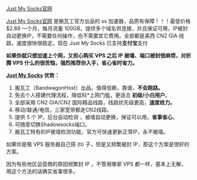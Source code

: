 [Just My Socks官网](https://justmysocks.net/members/aff.php?aff=4355)

[Just My Socks官网](https://justmysocks.net/members/aff.php?aff=4355) 是搬瓦工官方出品的 ss 加速器，品质有保障！！！最低价格 $2.88 一个月，每月流量 100GB，提供多个域名供连接，并且保证可用，IP被封自动更换IP，不需要任何操作，也不需要其它费用。全部都是美西 CN2 GIA 线路，速度很快很稳定。现在 Just My Socks 已支持**支付宝**支付

**如果你就只想加速上个网，又担心购买 VPS 之后 IP 被墙、端口被封很麻烦，对折腾 VPS 什么的很苦恼，强烈推荐你入手，省心省时省力。**

**[Just My Socks](https://justmysocks.net/members/aff.php?aff=4355) 优势：**

1. 搬瓦工（BandwagonHost）出品，值得信赖，靠谱，**不会跑路。**
2. 免去个人搭建代理流程，降低科*上网门槛，更适合 **初级/小白用户**。
3. 全部采用 CN2 GIA/CN2 国际精品线路，线路优先级更高，**速度给力。**
4. 移动/联通/电信，三家宽带都走CN2线路。
5. 提供 5 个 IP，后台自动检测 ，被墙自动更换，保证可以用，**省事省心**。
6. 可随意切换Shadowsocks端口。
7. 搬瓦工特有的IP被墙检测功能，官方可快速更新正常IP，永不被墙。

如果你是租 VPS 服务器自己搭 (ti) 子，但是又频繁被封 IP，那这个方案是很好的方案。

因为有些地区运营商的原因频繁封 IP ，不管用哪家 VPS 都一样，基本上无解，用这个方法的话确实省事很多。
